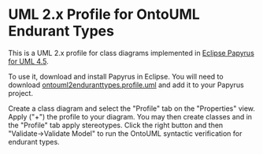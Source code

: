 # UML 2.x Profile for OntoUML Endurant Types

This is a UML 2.x profile for class diagrams implemented in  [Eclipse Papyrus for UML 4.5](https://www.eclipse.org/papyrus/).

To use it, download and install Papyrus in Eclipse. You will need to download [ontouml2enduranttypes.profile.uml](ontouml2enduranttypes.profile.uml) and add it to your Papyrus project.

Create a class diagram and select the "Profile" tab on the "Properties" view. Apply ("+") the profile to your diagram. You may then create classes and in the "Profile" tab apply stereotypes. Click the right button and then "Validate->Validate Model" to run the OntoUML syntactic verification for endurant types.
